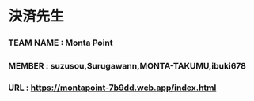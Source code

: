 # 決済先生
### TEAM NAME : Monta Point　
### MEMBER : suzusou,Surugawann,MONTA-TAKUMU,ibuki678　
### URL : https://montapoint-7b9dd.web.app/index.html
